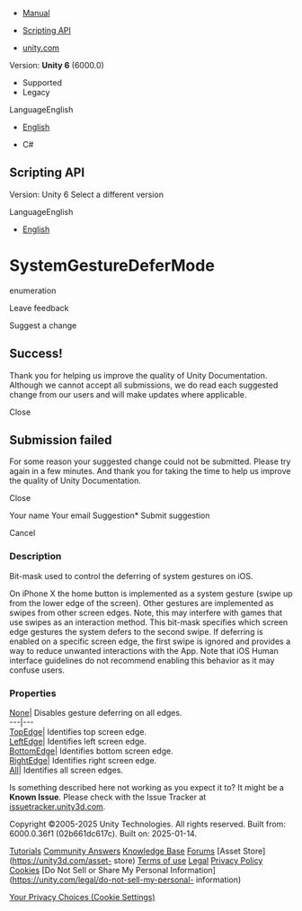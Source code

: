 [ ]()

  * [Manual](../Manual/index.html)
  * [Scripting API](../ScriptReference/index.html)

  * [unity.com](https://unity.com/)

Version: **Unity 6** (6000.0)

  * Supported
  * Legacy

LanguageEnglish

  * [English]()

  * C#

[ ](https://docs.unity3d.com)

## Scripting API

Version: Unity 6 Select a different version

LanguageEnglish

  * [English]()

# SystemGestureDeferMode

enumeration

Leave feedback

Suggest a change

## Success!

Thank you for helping us improve the quality of Unity Documentation. Although
we cannot accept all submissions, we do read each suggested change from our
users and will make updates where applicable.

Close

## Submission failed

For some reason your suggested change could not be submitted. Please <a>try
again</a> in a few minutes. And thank you for taking the time to help us
improve the quality of Unity Documentation.

Close

Your name Your email Suggestion* Submit suggestion

Cancel

[ ]()

### Description

Bit-mask used to control the deferring of system gestures on iOS.

On iPhone X the home button is implemented as a system gesture (swipe up from
the lower edge of the screen). Other gestures are implemented as swipes from
other screen edges. Note, this may interfere with games that use swipes as an
interaction method. This bit-mask specifies which screen edge gestures the
system defers to the second swipe. If deferring is enabled on a specific
screen edge, the first swipe is ignored and provides a way to reduce unwanted
interactions with the App. Note that iOS Human interface guidelines do not
recommend enabling this behavior as it may confuse users.

### Properties

[None](iOS.SystemGestureDeferMode.None.html)| Disables gesture deferring on
all edges.  
---|---  
[TopEdge](iOS.SystemGestureDeferMode.TopEdge.html)| Identifies top screen
edge.  
[LeftEdge](iOS.SystemGestureDeferMode.LeftEdge.html)| Identifies left screen
edge.  
[BottomEdge](iOS.SystemGestureDeferMode.BottomEdge.html)| Identifies bottom
screen edge.  
[RightEdge](iOS.SystemGestureDeferMode.RightEdge.html)| Identifies right
screen edge.  
[All](iOS.SystemGestureDeferMode.All.html)| Identifies all screen edges.  
  
Is something described here not working as you expect it to? It might be a
**Known Issue**. Please check with the Issue Tracker at
[issuetracker.unity3d.com](https://issuetracker.unity3d.com).

Copyright ©2005-2025 Unity Technologies. All rights reserved. Built from:
6000.0.36f1 (02b661dc617c). Built on: 2025-01-14.

[Tutorials](https://unity3d.com/learn) [Community
Answers](https://answers.unity3d.com) [Knowledge
Base](https://support.unity3d.com/hc/en-us)
[Forums](https://forum.unity3d.com) [Asset Store](https://unity3d.com/asset-
store) [Terms of use](https://docs.unity3d.com/Manual/TermsOfUse.html)
[Legal](https://unity.com/legal) [Privacy
Policy](https://unity.com/legal/privacy-policy)
[Cookies](https://unity.com/legal/cookie-policy) [Do Not Sell or Share My
Personal Information](https://unity.com/legal/do-not-sell-my-personal-
information)

[Your Privacy Choices (Cookie Settings)](javascript:void\(0\);)

